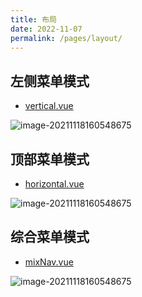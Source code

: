 ```yaml
---
title: 布局
date: 2022-11-07
permalink: /pages/layout/
---
```


## 左侧菜单模式

- [vertical.vue](https://gitee.com/yiming_chang/vue-pure-admin/blob/main/src/layout/components/sidebar/vertical.vue) <Badge text="代码"/>

![image-20211118160548675](~@alias/img/layout/vertical.png)

## 顶部菜单模式

- [horizontal.vue](https://gitee.com/yiming_chang/vue-pure-admin/blob/main/src/layout/components/sidebar/horizontal.vue) <Badge text="代码"/>

![image-20211118160548675](~@alias/img/layout/horizontal.png)

## 综合菜单模式

- [mixNav.vue](https://gitee.com/yiming_chang/vue-pure-admin/blob/main/src/layout/components/sidebar/mixNav.vue) <Badge text="代码"/>

![image-20211118160548675](~@alias/img/layout/mixNav.png)
